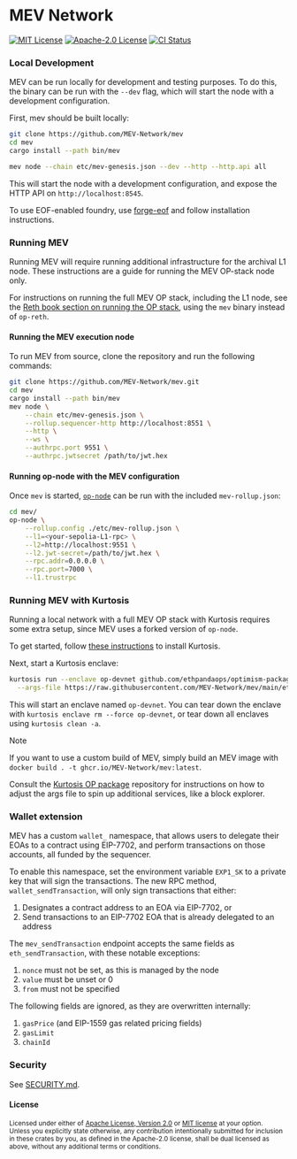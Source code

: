# MEV Network

<!-- [![Crates.io][crates-badge]][crates-io] -->
<!-- [![Downloads][downloads-badge]][crates-io] -->

[![MIT License][mit-badge]][mit-url]
[![Apache-2.0 License][apache-badge]][apache-url]
[![CI Status][actions-badge]][actions-url]



### Local Development

MEV can be run locally for development and testing purposes. To do this, the binary can be run with the `--dev` flag, which will start the node with a development configuration.

First, mev should be built locally:

```bash
git clone https://github.com/MEV-Network/mev
cd mev
cargo install --path bin/mev
```

```bash
mev node --chain etc/mev-genesis.json --dev --http --http.api all
```

This will start the node with a development configuration, and expose the HTTP API on `http://localhost:8545`.

To use EOF-enabled foundry, use [forge-eof](https://github.com/paradigmxyz/forge-eof) and follow installation instructions.

### Running MEV

Running MEV will require running additional infrastructure for the archival L1 node. These instructions are a guide for
running the MEV OP-stack node only.

For instructions on running the full MEV OP stack, including the L1 node, see the [Reth book section on running the OP stack](https://paradigmxyz.github.io/reth/run/optimism.html), using the `mev` binary instead of `op-reth`.

#### Running the MEV execution node

To run MEV from source, clone the repository and run the following commands:

```bash
git clone https://github.com/MEV-Network/mev.git
cd mev
cargo install --path bin/mev
mev node \
    --chain etc/mev-genesis.json \
    --rollup.sequencer-http http://localhost:8551 \
    --http \
    --ws \
    --authrpc.port 9551 \
    --authrpc.jwtsecret /path/to/jwt.hex
```

#### Running op-node with the MEV configuration

Once `mev` is started, [`op-node`](https://github.com/ethereum-optimism/optimism/tree/develop/op-node) can be run with the
included `mev-rollup.json`:

```bash
cd mev/
op-node \
    --rollup.config ./etc/mev-rollup.json \
    --l1=<your-sepolia-L1-rpc> \
    --l2=http://localhost:9551 \
    --l2.jwt-secret=/path/to/jwt.hex \
    --rpc.addr=0.0.0.0 \
    --rpc.port=7000 \
    --l1.trustrpc
```

### Running MEV with Kurtosis

Running a local network with a full MEV OP stack with Kurtosis requires some extra setup, since MEV uses a forked version of `op-node`.

To get started, follow [these instructions](https://docs.kurtosis.com/install/) to install Kurtosis.

Next, start a Kurtosis enclave:

```bash
kurtosis run --enclave op-devnet github.com/ethpandaops/optimism-package \
  --args-file https://raw.githubusercontent.com/MEV-Network/mev/main/etc/kurtosis.yaml
```

This will start an enclave named `op-devnet`. You can tear down the enclave with `kurtosis enclave rm --force op-devnet`, or tear down all enclaves using `kurtosis clean -a`.

> [!NOTE]
>
> If you want to use a custom build of MEV, simply build an MEV image with `docker build . -t ghcr.io/MEV-Network/mev:latest`.

Consult the [Kurtosis OP package](https://github.com/ethpandaops/optimism-package) repository for instructions on how to adjust the args file to spin up additional services, like a block explorer.

### Wallet extension

MEV has a custom `wallet_` namespace, that allows users to delegate their EOAs to a contract using EIP-7702, and perform transactions on those accounts, all funded by the sequencer.

To enable this namespace, set the environment variable `EXP1_SK` to a private key that will sign the transactions. The new RPC method, `wallet_sendTransaction`, will only sign transactions that either:

1. Designates a contract address to an EOA via EIP-7702, or
1. Send transactions to an EIP-7702 EOA that is already delegated to an address

The `mev_sendTransaction` endpoint accepts the same fields as `eth_sendTransaction`, with these notable exceptions:

1. `nonce` must not be set, as this is managed by the node
1. `value` must be unset or 0
1. `from` must not be specified

The following fields are ignored, as they are overwritten internally:

1. `gasPrice` (and EIP-1559 gas related pricing fields)
1. `gasLimit`
1. `chainId`

### Security

See [SECURITY.md](SECURITY.md).

#### License

<sup>
Licensed under either of <a href="LICENSE-APACHE">Apache License, Version
2.0</a> or <a href="LICENSE-MIT">MIT license</a> at your option.
</sup>

<br>

<sub>
Unless you explicitly state otherwise, any contribution intentionally submitted
for inclusion in these crates by you, as defined in the Apache-2.0 license,
shall be dual licensed as above, without any additional terms or conditions.
</sub>

<!-- [crates-badge]: https://img.shields.io/crates/v/mev.svg -->
<!-- [crates-io]: https://crates.io/crates/mev -->
<!-- [downloads-badge]: https://img.shields.io/crates/d/mev -->

[mit-badge]: https://img.shields.io/badge/license-MIT-blue.svg
[apache-badge]: https://img.shields.io/badge/license-Apache--2.0-blue.svg
[mit-url]: LICENSE-MIT
[apache-url]: LICENSE-APACHE
[actions-badge]: https://github.com/MEV-Network/mev/workflows/unit/badge.svg
[actions-url]: https://github.com/MEV-Network/mev/actions?query=workflow%3ACI+branch%3Amain
